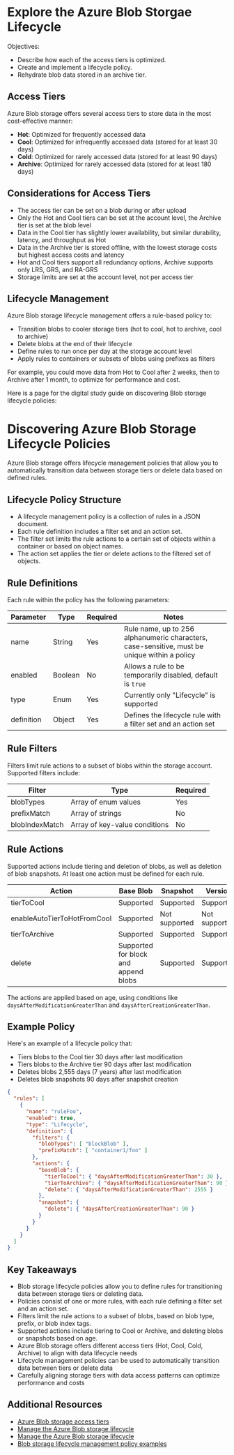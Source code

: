 # Explore the Azure Blob Storgae Lifecycle

Objectives:

- Describe how each of the access tiers is optimized.
- Create and implement a lifecycle policy.
- Rehydrate blob data stored in an archive tier.

## Access Tiers

Azure Blob storage offers several access tiers to store data in the most cost-effective manner:

- **Hot**: Optimized for frequently accessed data
- **Cool**: Optimized for infrequently accessed data (stored for at least 30 days)
- **Cold**: Optimized for rarely accessed data (stored for at least 90 days)
- **Archive**: Optimized for rarely accessed data (stored for at least 180 days)

## Considerations for Access Tiers

- The access tier can be set on a blob during or after upload
- Only the Hot and Cool tiers can be set at the account level, the Archive tier is set at the blob level
- Data in the Cool tier has slightly lower availability, but similar durability, latency, and throughput as Hot
- Data in the Archive tier is stored offline, with the lowest storage costs but highest access costs and latency
- Hot and Cool tiers support all redundancy options, Archive supports only LRS, GRS, and RA-GRS
- Storage limits are set at the account level, not per access tier

## Lifecycle Management

Azure Blob storage lifecycle management offers a rule-based policy to:

- Transition blobs to cooler storage tiers (hot to cool, hot to archive, cool to archive)
- Delete blobs at the end of their lifecycle
- Define rules to run once per day at the storage account level
- Apply rules to containers or subsets of blobs using prefixes as filters

For example, you could move data from Hot to Cool after 2 weeks, then to Archive after 1 month, to optimize for performance and cost.

Here is a page for the digital study guide on discovering Blob storage lifecycle policies:

# Discovering Azure Blob Storage Lifecycle Policies

Azure Blob storage offers lifecycle management policies that allow you to automatically transition data between storage tiers or delete data based on defined rules.

## Lifecycle Policy Structure

- A lifecycle management policy is a collection of rules in a JSON document.
- Each rule definition includes a filter set and an action set.
- The filter set limits the rule actions to a certain set of objects within a container or based on object names.
- The action set applies the tier or delete actions to the filtered set of objects.

## Rule Definitions

Each rule within the policy has the following parameters:

Parameter | Type | Required | Notes
--- | --- | --- | ---
name | String | Yes | Rule name, up to 256 alphanumeric characters, case-sensitive, must be unique within a policy
enabled | Boolean | No | Allows a rule to be temporarily disabled, default is `true`
type | Enum | Yes | Currently only "Lifecycle" is supported
definition | Object | Yes | Defines the lifecycle rule with a filter set and an action set

## Rule Filters

Filters limit rule actions to a subset of blobs within the storage account. Supported filters include:

Filter | Type | Required
--- | --- | ---
blobTypes | Array of enum values | Yes
prefixMatch | Array of strings | No
blobIndexMatch | Array of key-value conditions | No

## Rule Actions

Supported actions include tiering and deletion of blobs, as well as deletion of blob snapshots. At least one action must be defined for each rule.

Action | Base Blob | Snapshot | Version
--- | --- | --- | ---
tierToCool | Supported | Supported | Supported
enableAutoTierToHotFromCool | Supported | Not supported | Not supported
tierToArchive | Supported | Supported | Supported
delete | Supported for block and append blobs | Supported | Supported

The actions are applied based on age, using conditions like `daysAfterModificationGreaterThan` and `daysAfterCreationGreaterThan`.

## Example Policy

Here's an example of a lifecycle policy that:

- Tiers blobs to the Cool tier 30 days after last modification
- Tiers blobs to the Archive tier 90 days after last modification
- Deletes blobs 2,555 days (7 years) after last modification
- Deletes blob snapshots 90 days after snapshot creation

```json
{
  "rules": [
    {
      "name": "ruleFoo",
      "enabled": true,
      "type": "Lifecycle",
      "definition": {
        "filters": {
          "blobTypes": [ "blockBlob" ],
          "prefixMatch": [ "container1/foo" ]
        },
        "actions": {
          "baseBlob": {
            "tierToCool": { "daysAfterModificationGreaterThan": 30 },
            "tierToArchive": { "daysAfterModificationGreaterThan": 90 },
            "delete": { "daysAfterModificationGreaterThan": 2555 }
          },
          "snapshot": {
            "delete": { "daysAfterCreationGreaterThan": 90 }
          }
        }
      }
    }
  ]
}
```

## Key Takeaways

- Blob storage lifecycle policies allow you to define rules for transitioning data between storage tiers or deleting data.
- Policies consist of one or more rules, with each rule defining a filter set and an action set.
- Filters limit the rule actions to a subset of blobs, based on blob type, prefix, or blob index tags.
- Supported actions include tiering to Cool or Archive, and deleting blobs or snapshots based on age.
- Azure Blob storage offers different access tiers (Hot, Cool, Cold, Archive) to align with data lifecycle needs
- Lifecycle management policies can be used to automatically transition data between tiers or delete data
- Carefully aligning storage tiers with data access patterns can optimize performance and costs

## Additional Resources

- [Azure Blob storage access tiers](https://docs.microsoft.com/azure/storage/blobs/storage-blob-storage-tiers)
- [Manage the Azure Blob storage lifecycle](https://docs.microsoft.com/azure/storage/blobs/storage-lifecycle-management-concepts)
- [Manage the Azure Blob storage lifecycle](https://docs.microsoft.com/azure/storage/blobs/storage-lifecycle-management-concepts)
- [Blob storage lifecycle management policy examples](https://docs.microsoft.com/azure/storage/blobs/storage-lifecycle-management-examples)
